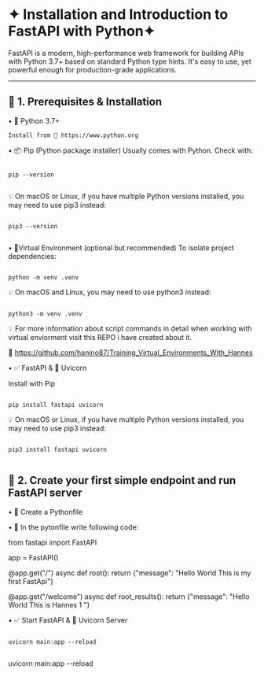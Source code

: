 # ✦ Installation and Introduction to FastAPI with Python✦

FastAPI is a modern, high-performance web framework for building APIs with Python 3.7+ based on standard Python type hints. It's easy to use, yet powerful enough for production-grade applications.

---

## 🔹 1. Prerequisites & Installation 

• 🐍 Python 3.7+

    Install from 🔗 https://www.python.org

• 📦 Pip (Python package installer)
  Usually comes with Python. Check with:

  ```Shell

  pip --version

  
  ```

💡 On macOS or Linux, if you have multiple Python versions installed, you may need to use pip3 instead:

 ```Shell

pip3 --version 
  
```

• 🧪Virtual Environment (optional but recommended)
  To isolate project dependencies:

```Shell

python -m venv .venv

```

💡 On macOS and Linux, you may need to use python3 instead:

```Shell

python3 -m venv .venv

```

💡 For more information about script commands in detail when working with virtual enviorment visit this REPO i have created about it. 

🔗 https://github.com/hanino87/Training_Virtual_Environments_With_Hannes

• ✅ FastAPI & 🚀 Uvicorn 

Install with Pip 

```Shell

pip install fastapi uvicorn

```
💡 On macOS or Linux, if you have multiple Python versions installed, you may need to use pip3 instead:

 ```Shell

pip3 install fastapi uvicorn
  
```

## 🔹 2. Create your first simple endpoint and run FastAPI server 

• 🐍 Create a Pythonfile 

• 🐍  In the pytonfile write following code:

from fastapi import FastAPI 

app = FastAPI()

@app.get("/")
async def root():
    return {"message": "Hello World This is my first FastApi"}

@app.get("/welcome")
async def root_results():
    return {"message": "Hello World This is Hannes 1 "}



  




• ✅ Start FastAPI & 🚀 Uvicorn Server

 ```Shell

uvicorn main:app --reload
  
```

uvicorn main:app --reload